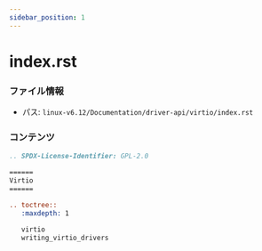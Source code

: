 ```yaml
---
sidebar_position: 1
---
```

# index.rst

### ファイル情報

- パス: `linux-v6.12/Documentation/driver-api/virtio/index.rst`

### コンテンツ

```rst
.. SPDX-License-Identifier: GPL-2.0

======
Virtio
======

.. toctree::
   :maxdepth: 1

   virtio
   writing_virtio_drivers

```
